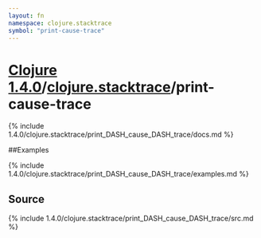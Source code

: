 ```yaml
---
layout: fn
namespace: clojure.stacktrace
symbol: "print-cause-trace"
---
```


# [Clojure 1.4.0](../../)/[clojure.stacktrace](../)/print-cause-trace

{% include 1.4.0/clojure.stacktrace/print_DASH_cause_DASH_trace/docs.md %}

##Examples

{% include 1.4.0/clojure.stacktrace/print_DASH_cause_DASH_trace/examples.md %}
## Source
{% include 1.4.0/clojure.stacktrace/print_DASH_cause_DASH_trace/src.md %}

